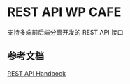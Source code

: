 # REST API WP CAFE
支持多端前后端分离开发的 REST API 接口

## 参考文档
[REST API Handbook](https://developer.wordpress.org/rest-api/)